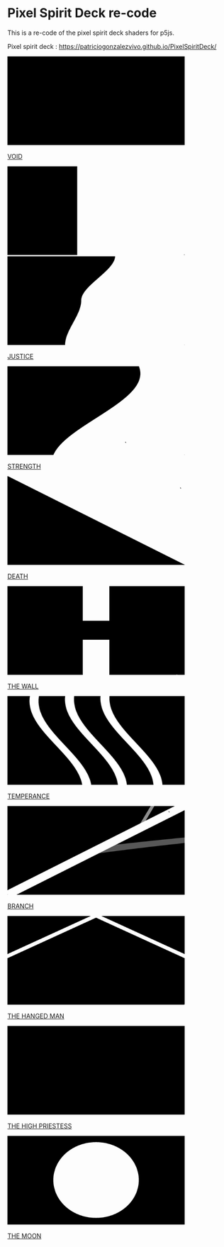 # Pixel Spirit Deck re-code

This is a re-code of the pixel spirit deck shaders for p5js.

Pixel spirit deck : https://patriciogonzalezvivo.github.io/PixelSpiritDeck/

<img src="assets/00_void.png" width="400" height="200" />

[VOID](https://b2renger.github.io/p5js-shaders/pixel-spirit-deck/00_void/)

<img src="assets/01_justice-b.gif" width="400" height="200" /><img src="assets/01_justice-a.gif" width="400" height="200" />

[JUSTICE](https://b2renger.github.io/p5js-shaders/pixel-spirit-deck/01_justice/)

<img src="assets/02_strength.gif" width="400" height="200" />

[STRENGTH](https://b2renger.github.io/p5js-shaders/pixel-spirit-deck/02_strength/)

<img src="assets/03_death.gif" width="400" height="200" />

[DEATH](https://b2renger.github.io/p5js-shaders/pixel-spirit-deck/03_death/)

<img src="assets/04_the_wall.gif" width="400" height="200" />

[THE WALL](https://b2renger.github.io/p5js-shaders/pixel-spirit-deck/04_the_wall/)

<img src="assets/05_temperance.gif" width="400" height="200" />

[TEMPERANCE](https://b2renger.github.io/p5js-shaders/pixel-spirit-deck/05_temperance/)

<img src="assets/06_branch.gif" width="400" height="200" />

[BRANCH](https://b2renger.github.io/p5js-shaders/pixel-spirit-deck/06_branch/)

<img src="assets/07_the_hangedman.gif" width="400" height="200" />

[THE HANGED MAN](https://b2renger.github.io/p5js-shaders/pixel-spirit-deck/07_the_hangedman/)

<img src="assets/08_the_high_priestess.gif" width="400" height="200" />

[THE HIGH PRIESTESS](https://b2renger.github.io/p5js-shaders/pixel-spirit-deck/08_the_high_priestess/)

<img src="assets/09_the_moon.gif" width="400" height="200" />

[THE MOON](https://b2renger.github.io/p5js-shaders/pixel-spirit-deck/09_the_moon/)